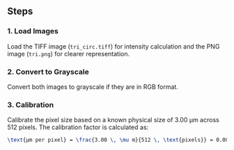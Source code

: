 ## Steps

### 1. Load Images

Load the TIFF image (`tri_circ.tiff`) for intensity calculation and the PNG image (`tri.png`) for clearer representation.

### 2. Convert to Grayscale

Convert both images to grayscale if they are in RGB format.

### 3. Calibration

Calibrate the pixel size based on a known physical size of 3.00 µm across 512 pixels. The calibration factor is calculated as:

```latex
\text{µm per pixel} = \frac{3.00 \, \mu m}{512 \, \text{pixels}} = 0.00586 \, \mu m/\text{pixel}
